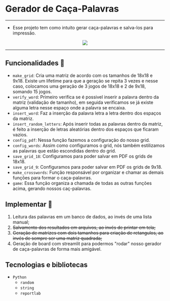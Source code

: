 # Gerador de Caça-Palavras
---
* Esse projeto tem como intuito gerar caça-palavras e salva-los para impressão.

<p align="center">
    <img loading="lazy" src="https://img.shields.io/badge/Status-Em%20Desenvolvimento-%23FFA500"/>
</p>

---

## Funcionalidades :hammer: 
* `make_grid`: Cria uma matriz de acordo com os tamanhos de 18x18 e 9x18. Existe um lifetime para que a geração se repita 3 vezes e nesse caso, colocamos uma geração de 3 jogos de 18x18 e 2 de 9x18, somando 15 jogos.
* `verify_word`: Primeiro verifica se é possivel inserir a palavra dentro da matriz (validação de tamanho), em seguida verificamos se já existe alguma letra nesse espaço onde a palavra se encaixa.
* `insert_word`: Faz a inserção da palavra letra a letra dentro dos espaços da matriz.
* `insert_random_letters`: Após inserir todas as palavras dentro da matriz, é feito a inserção de letras aleatórias dentro dos espaços que ficaram vazios.
* `config_pdf`: Nessa função fazemos a configuração do nosso grid.
* `config_words`: Assim como configuramos o grid, nós também estilizamos as palavras que estão escondidas dentro do grid.
* `save_grid_18`: Configuramos para poder salvar em PDF os grids de 18x18.
* `save_grid_9`: Configuramos para poder salvar em PDF os grids de 9x18.
* `make_crosswords`: Função responsável por organizar e chamar as demais funções para formar o caça-palavras.
* `game`: Essa função organiza a chamada de todas as outras funções acima, gerando nossos caç-palavras.

## Implementar :thought_balloon:
1. Leitura das palavras em um banco de dados, ao invés de uma lista manual;
2. ~~Salvamento dos resultados em arquivos, ao invés de printar em tela;~~
3. ~~Geração de matrizes com dois tamanhos para criação de retangulos, ao invés de sempre ser uma matriz quadrada;~~
4. Geração de board com streamlit para podermos "rodar" nosso gerador de caça-palavras de forma mais amigável.

## Tecnologias e bibliotecas
- `Python`
    - `random`
    - `string`
    - `reportlab`
